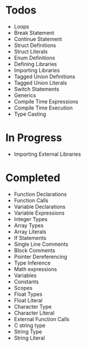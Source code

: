 # Todos
- Loops
- Break Statement
- Continue Statement
- Struct Definitions
- Struct Literals
- Enum Definitions
- Defining Libraries
- Importing Libraries
- Tagged Union Definitions
- Tagged Union Literals
- Switch Statements
- Generics
- Compile Time Expressions
- Compile Time Execution
- Type Casting

# In Progress
- Importing External Libraries

# Completed
- Function Declarations
- Function Calls
- Variable Declarations
- Variable Expressions
- Integer Types
- Array Types
- Array Literals
- If Statements
- Single Line Comments
- Block Comments
- Pointer Dereferencing
- Type Inference
- Math expressions
- Variables
- Constants
- Scopes
- Float Types
- Float Literal
- Character Type
- Character Literal
- External Function Calls
- C string type
- String Type
- String Literal
